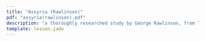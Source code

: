 ```yaml
---
title: "Assyria (Rawlinson)"
pdf: "assyria(rawlinson).pdf"
description: "a thoroughly researched study by George Rawlinson, from The Seven Great Monarchies of the Ancient Eastern World."
template: lesson.jade
---
```


